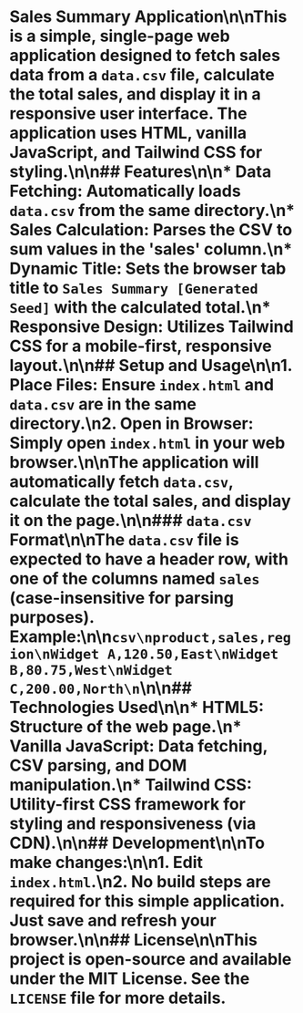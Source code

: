 # Sales Summary Application\n\nThis is a simple, single-page web application designed to fetch sales data from a `data.csv` file, calculate the total sales, and display it in a responsive user interface. The application uses HTML, vanilla JavaScript, and Tailwind CSS for styling.\n\n## Features\n\n*   **Data Fetching:** Automatically loads `data.csv` from the same directory.\n*   **Sales Calculation:** Parses the CSV to sum values in the 'sales' column.\n*   **Dynamic Title:** Sets the browser tab title to `Sales Summary [Generated Seed]` with the calculated total.\n*   **Responsive Design:** Utilizes Tailwind CSS for a mobile-first, responsive layout.\n\n## Setup and Usage\n\n1.  **Place Files:** Ensure `index.html` and `data.csv` are in the same directory.\n2.  **Open in Browser:** Simply open `index.html` in your web browser.\n\nThe application will automatically fetch `data.csv`, calculate the total sales, and display it on the page.\n\n### `data.csv` Format\n\nThe `data.csv` file is expected to have a header row, with one of the columns named `sales` (case-insensitive for parsing purposes). Example:\n\n```csv\nproduct,sales,region\nWidget A,120.50,East\nWidget B,80.75,West\nWidget C,200.00,North\n```\n\n## Technologies Used\n\n*   **HTML5:** Structure of the web page.\n*   **Vanilla JavaScript:** Data fetching, CSV parsing, and DOM manipulation.\n*   **Tailwind CSS:** Utility-first CSS framework for styling and responsiveness (via CDN).\n\n## Development\n\nTo make changes:\n\n1.  Edit `index.html`.\n2.  No build steps are required for this simple application. Just save and refresh your browser.\n\n## License\n\nThis project is open-source and available under the MIT License. See the `LICENSE` file for more details.